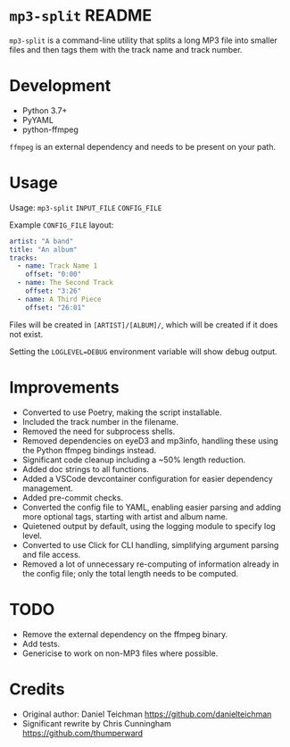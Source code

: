 # `mp3-split` README

`mp3-split` is a command-line utility that splits a long MP3 file into smaller
files and then tags them with the track name and track number.

# Development

-   Python 3.7+
-   PyYAML
-   python-ffmpeg

`ffmpeg` is an external dependency and needs to be present on your path.

# Usage

Usage: `mp3-split` `INPUT_FILE` `CONFIG_FILE`

Example `CONFIG_FILE` layout:

```yaml
artist: "A band"
title: "An album"
tracks:
  - name: Track Name 1
    offset: "0:00"
  - name: The Second Track
    offset: "3:26"
  - name: A Third Piece
    offset: "26:01"
```

Files will be created in `[ARTIST]/[ALBUM]/`, which will be created if it does
not exist.

Setting the `LOGLEVEL=DEBUG` environment variable will show debug output.

# Improvements

-   Converted to use Poetry, making the script installable.
-   Included the track number in the filename.
-   Removed the need for subprocess shells.
-   Removed dependencies on eyeD3 and mp3info, handling these using the Python
    ffmpeg bindings instead.
-   Significant code cleanup including a ~50% length reduction.
-   Added doc strings to all functions.
-   Added a VSCode devcontainer configuration for easier dependency management.
-   Added pre-commit checks.
-   Converted the config file to YAML, enabling easier parsing and adding more
    optional tags, starting with artist and album name.
-   Quietened output by default, using the logging module to specify log level.
-   Converted to use Click for CLI handling, simplifying argument parsing and
    file access.
-   Removed a lot of unnecessary re-computing of information already in the
    config file; only the total length needs to be computed.

# TODO

-   Remove the external dependency on the ffmpeg binary.
-   Add tests.
-   Genericise to work on non-MP3 files where possible.

# Credits

-   Original author: Daniel Teichman <https://github.com/danielteichman>
-   Significant rewrite by Chris Cunningham <https://github.com/thumperward>
